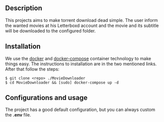## Description

This projects aims to make torrent download dead simple. The user inform the wanted movies at his Letterboxd account and the movie and its subtitle will be downloaded to the configured folder. 

## Installation

We use the [docker](https://docs.docker.com/engine/installation/) and [docker-compose]() container technology to make things easy. The instructions to installation are in the two mentioned links. After that follow the steps:

    $ git clone <repo> ./MovieDownloader
    $ cd MovieDownloader && [sudo] docker-compose up -d

## Configurations and usage

The project has a good default configuration, but you can always custom the **.env** file.